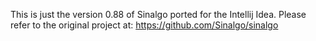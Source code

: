 This is just the version 0.88 of Sinalgo ported for the Intellij Idea. Please refer to the original project at:
https://github.com/Sinalgo/sinalgo